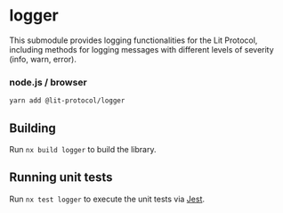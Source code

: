 # logger

This submodule provides logging functionalities for the Lit Protocol, including methods for logging messages with different levels of severity (info, warn, error).

### node.js / browser

```
yarn add @lit-protocol/logger
```

## Building

Run `nx build logger` to build the library.

## Running unit tests

Run `nx test logger` to execute the unit tests via [Jest](https://jestjs.io).
